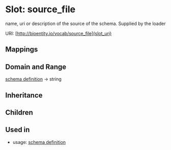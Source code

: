 # Slot: source_file


name, uri or description of the source of the schema.  Supplied by the loader

URI: [http://bioentity.io/vocab/source_file](slot_uri)
## Mappings

## Domain and Range

[schema definition](SchemaDefinition.md) -> string
## Inheritance

## Children

## Used in

 *  usage: [schema definition](SchemaDefinition.md)

